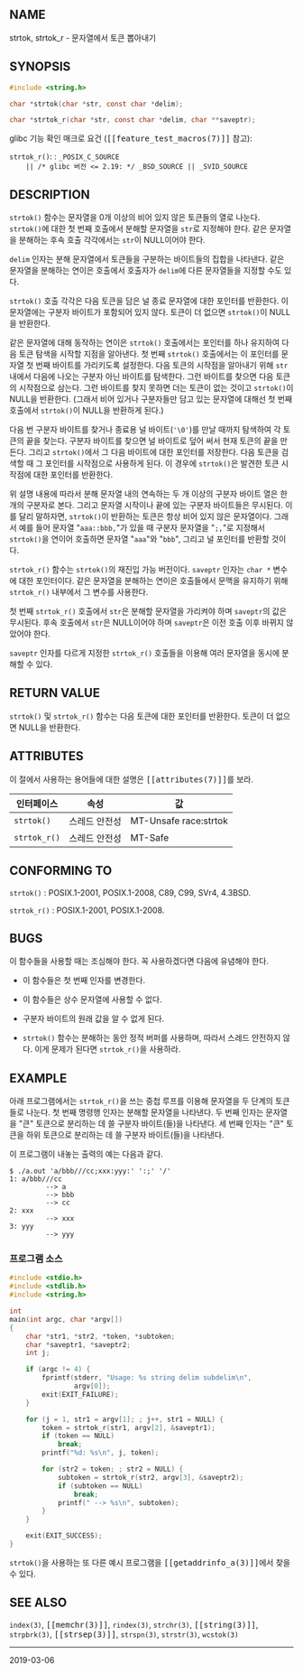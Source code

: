 ## NAME

strtok, strtok_r - 문자열에서 토큰 뽑아내기

## SYNOPSIS

```c
#include <string.h>

char *strtok(char *str, const char *delim);

char *strtok_r(char *str, const char *delim, char **saveptr);
```

glibc 기능 확인 매크로 요건 (<tt>[[feature_test_macros(7)]]</tt> 참고):

`strtok_r()`:
:   `_POSIX_C_SOURCE`<br>
    `    || /* glibc 버전 <= 2.19: */ _BSD_SOURCE || _SVID_SOURCE`

## DESCRIPTION

`strtok()` 함수는 문자열을 0개 이상의 비어 있지 않은 토큰들의 열로 나눈다. `strtok()`에 대한 첫 번째 호출에서 분해할 문자열을 `str`로 지정해야 한다. 같은 문자열을 분해하는 후속 호출 각각에서는 `str`이 NULL이어야 한다.

`delim` 인자는 분해 문자열에서 토큰들을 구분하는 바이트들의 집합을 나타낸다. 같은 문자열을 분해하는 연이은 호출에서 호출자가 `delim`에 다른 문자열들을 지정할 수도 있다.

`strtok()` 호출 각각은 다음 토큰을 담은 널 종료 문자열에 대한 포인터를 반환한다. 이 문자열에는 구분자 바이트가 포함되어 있지 않다. 토큰이 더 없으면 `strtok()`이 NULL을 반환한다.

같은 문자열에 대해 동작하는 연이은 `strtok()` 호출에서는 포인터를 하나 유지하여 다음 토큰 탐색을 시작할 지점을 알아낸다. 첫 번째 `strtok()` 호출에서는 이 포인터를 문자열 첫 번째 바이트를 가리키도록 설정한다. 다음 토큰의 시작점을 알아내기 위해 `str` 내에서 다음에 나오는 구분자 아닌 바이트를 탐색한다. 그런 바이트를 찾으면 다음 토큰의 시작점으로 삼는다. 그런 바이트를 찾지 못하면 더는 토큰이 없는 것이고 `strtok()`이 NULL을 반환한다. (그래서 비어 있거나 구분자들만 담고 있는 문자열에 대해선 첫 번째 호출에서 `strtok()`이 NULL을 반환하게 된다.)

다음 번 구분자 바이트를 찾거나 종료용 널 바이트(`'\0'`)를 만날 때까지 탐색하여 각 토큰의 끝을 찾는다. 구분자 바이트를 찾으면 널 바이트로 덮어 써서 현재 토큰의 끝을 만든다. 그리고 `strtok()`에서 그 다음 바이트에 대한 포인터를 저장한다. 다음 토큰을 검색할 때 그 포인터를 시작점으로 사용하게 된다. 이 경우에 `strtok()`은 발견한 토큰 시작점에 대한 포인터를 반환한다.

위 설명 내용에 따라서 분해 문자열 내의 연속하는 두 개 이상의 구분자 바이트 열은 한 개의 구분자로 본다. 그리고 문자열 시작이나 끝에 있는 구분자 바이트들은 무시된다. 이를 달리 말하자면, `strtok()`이 반환하는 토큰은 항상 비어 있지 않은 문자열이다. 그래서 예를 들어 문자열 "`aaa::bbb,`"가 있을 때 구분자 문자열을 "`;,`"로 지정해서 `strtok()`을 연이어 호출하면 문자열 "`aaa`"와 "`bbb`", 그리고 널 포인터를 반환할 것이다.

`strtok_r()` 함수는 `strtok()`의 재진입 가능 버전이다. `saveptr` 인자는 `char *` 변수에 대한 포인터이다. 같은 문자열을 분해하는 연이은 호출들에서 문맥을 유지하기 위해 `strtok_r()` 내부에서 그 변수를 사용한다.

첫 번째 `strtok_r()` 호출에서 `str`은 분해할 문자열을 가리켜야 하며 `saveptr`의 값은 무시된다. 후속 호출에서 `str`은 NULL이어야 하며 `saveptr`은 이전 호출 이후 바뀌지 않았어야 한다.

`saveptr` 인자를 다르게 지정한 `strtok_r()` 호출들을 이용해 여러 문자열을 동시에 분해할 수 있다.

## RETURN VALUE

`strtok()` 및 `strtok_r()` 함수는 다음 토큰에 대한 포인터를 반환한다. 토큰이 더 없으면 NULL을 반환한다.

## ATTRIBUTES

이 절에서 사용하는 용어들에 대한 설명은 <tt>[[attributes(7)]]</tt>를 보라.

| 인터페이스 | 속성 | 값 |
| --- | --- | --- |
| `strtok()` | 스레드 안전성 | MT-Unsafe race:strtok |
| `strtok_r()` | 스레드 안전성 | MT-Safe |

## CONFORMING TO

`strtok()`
:   POSIX.1-2001, POSIX.1-2008, C89, C99, SVr4, 4.3BSD.

`strtok_r()`
:   POSIX.1-2001, POSIX.1-2008.

## BUGS

이 함수들을 사용할 때는 조심해야 한다. 꼭 사용하겠다면 다음에 유념해야 한다.

* 이 함수들은 첫 번째 인자를 변경한다.

* 이 함수들은 상수 문자열에 사용할 수 없다. 

* 구분자 바이트의 원래 값을 알 수 없게 된다.

* `strtok()` 함수는 분해하는 동안 정적 버퍼를 사용하며, 따라서 스레드 안전하지 않다. 이게 문제가 된다면 `strtok_r()`을 사용하라.

## EXAMPLE

아래 프로그램에서는 `strtok_r()`을 쓰는 중첩 루프를 이용해 문자열을 두 단계의 토큰들로 나눈다. 첫 번째 명령행 인자는 분해할 문자열을 나타낸다. 두 번째 인자는 문자열을 "큰" 토큰으로 분리하는 데 쓸 구분자 바이트(들)을 나타낸다. 세 번째 인자는 "큰" 토큰을 하위 토큰으로 분리하는 데 쓸 구분자 바이트(들)을 나타낸다.

이 프로그램이 내놓는 출력의 예는 다음과 같다.

```
$ ./a.out 'a/bbb///cc;xxx:yyy:' ':;' '/'
1: a/bbb///cc
         --> a
         --> bbb
         --> cc
2: xxx
         --> xxx
3: yyy
         --> yyy
```

### 프로그램 소스

```c
#include <stdio.h>
#include <stdlib.h>
#include <string.h>

int
main(int argc, char *argv[])
{
    char *str1, *str2, *token, *subtoken;
    char *saveptr1, *saveptr2;
    int j;

    if (argc != 4) {
        fprintf(stderr, "Usage: %s string delim subdelim\n",
                argv[0]);
        exit(EXIT_FAILURE);
    }

    for (j = 1, str1 = argv[1]; ; j++, str1 = NULL) {
        token = strtok_r(str1, argv[2], &saveptr1);
        if (token == NULL)
            break;
        printf("%d: %s\n", j, token);

        for (str2 = token; ; str2 = NULL) {
            subtoken = strtok_r(str2, argv[3], &saveptr2);
            if (subtoken == NULL)
                break;
            printf(" --> %s\n", subtoken);
        }
    }

    exit(EXIT_SUCCESS);
}
```

`strtok()`을 사용하는 또 다른 예시 프로그램을 <tt>[[getaddrinfo_a(3)]]</tt>에서 찾을 수 있다.

## SEE ALSO

`index(3)`, <tt>[[memchr(3)]]</tt>, `rindex(3)`, `strchr(3)`, <tt>[[string(3)]]</tt>, `strpbrk(3)`, <tt>[[strsep(3)]]</tt>, `strspn(3)`, `strstr(3)`, `wcstok(3)`

----

2019-03-06
